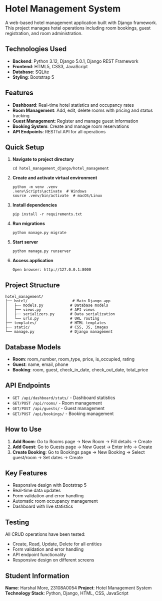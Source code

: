 # Hotel Management System

A web-based hotel management application built with Django framework. This project manages hotel operations including room bookings, guest registration, and room administration.

## Technologies Used

- **Backend**: Python 3.12, Django 5.0.1, Django REST Framework
- **Frontend**: HTML5, CSS3, JavaScript
- **Database**: SQLite
- **Styling**: Bootstrap 5

## Features

- **Dashboard**: Real-time hotel statistics and occupancy rates
- **Room Management**: Add, edit, delete rooms with pricing and status tracking
- **Guest Management**: Register and manage guest information
- **Booking System**: Create and manage room reservations
- **API Endpoints**: RESTful API for all operations

## Quick Setup

1. **Navigate to project directory**
   ```
   cd hotel_management_django/hotel_management
   ```

2. **Create and activate virtual environment**
   ```
   python -m venv .venv
   .venv\Scripts\activate  # Windows
   source .venv/bin/activate  # macOS/Linux
   ```

3. **Install dependencies**
   ```
   pip install -r requirements.txt
   ```

4. **Run migrations**
   ```
   python manage.py migrate
   ```

5. **Start server**
   ```
   python manage.py runserver
   ```

6. **Access application**
   ```
   Open browser: http://127.0.0.1:8000
   ```

## Project Structure

```
hotel_management/
├── hotel/                    # Main Django app
│   ├── models.py            # Database models
│   ├── views.py             # API views
│   ├── serializers.py       # Data serialization
│   └── urls.py              # URL routing
├── templates/               # HTML templates
├── static/                  # CSS, JS, images
└── manage.py                # Django management
```

## Database Models

- **Room**: room_number, room_type, price, is_occupied, rating
- **Guest**: name, email, phone
- **Booking**: room, guest, check_in_date, check_out_date, total_price

## API Endpoints

- `GET /api/dashboard/stats/` - Dashboard statistics
- `GET/POST /api/rooms/` - Room management
- `GET/POST /api/guests/` - Guest management
- `GET/POST /api/bookings/` - Booking management

## How to Use

1. **Add Room**: Go to Rooms page → New Room → Fill details → Create
2. **Add Guest**: Go to Guests page → New Guest → Enter info → Create
3. **Create Booking**: Go to Bookings page → New Booking → Select guest/room → Set dates → Create

## Key Features

- Responsive design with Bootstrap 5
- Real-time data updates
- Form validation and error handling
- Automatic room occupancy management
- Dashboard with live statistics

## Testing

All CRUD operations have been tested:
- Create, Read, Update, Delete for all entities
- Form validation and error handling
- API endpoint functionality
- Responsive design on different screens

## Student Information

**Name**: Harshal More, 23108A0054
**Project**: Hotel Management System
**Technology Stack**: Python, Django, HTML, CSS, JavaScript 